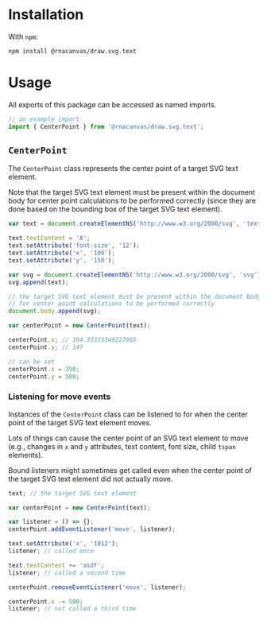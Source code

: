 # Installation

With `npm`:

```
npm install @rnacanvas/draw.svg.text
```

# Usage

All exports of this package can be accessed as named imports.

```javascript
// an example import
import { CenterPoint } from '@rnacanvas/draw.svg.text';
```

## `CenterPoint`

The `CenterPoint` class represents the center point of a target SVG text element.

Note that the target SVG text element must be present within the document body
for center point calculations to be performed correctly
(since they are done based on the bounding box of the target SVG text element).

```javascript
var text = document.createElementNS('http://www.w3.org/2000/svg', 'text');

text.textContent = 'A';
text.setAttribute('font-size', '12');
text.setAttribute('x', '100');
text.setAttribute('y', '150');

var svg = document.createElementNS('http://www.w3.org/2000/svg', 'svg');
svg.append(text);

// the target SVG text element must be present within the document body
// for center point calculations to be performed correctly
document.body.append(svg);

var centerPoint = new CenterPoint(text);

centerPoint.x; // 104.33333349227905
centerPoint.y; // 147

// can be set
centerPoint.x = 350;
centerPoint.y = 500;
```

### Listening for move events

Instances of the `CenterPoint` class can be listened to
for when the center point of the target SVG text element moves.

Lots of things can cause the center point of an SVG text element to move
(e.g., changes in `x` and `y` attributes, text content, font size, child `tspan` elements).

Bound listeners might sometimes get called
even when the center point of the target SVG text element
did not actually move.

```javascript
text; // the target SVG text element

var centerPoint = new CenterPoint(text);

var listener = () => {};
centerPoint.addEventListener('move', listener);

text.setAttribute('x', '1012');
listener; // called once

text.textContent += 'asdf';
listener; // called a second time

centerPoint.removeEventListener('move', listener);

centerPoint.x -= 500;
listener; // not called a third time
```
